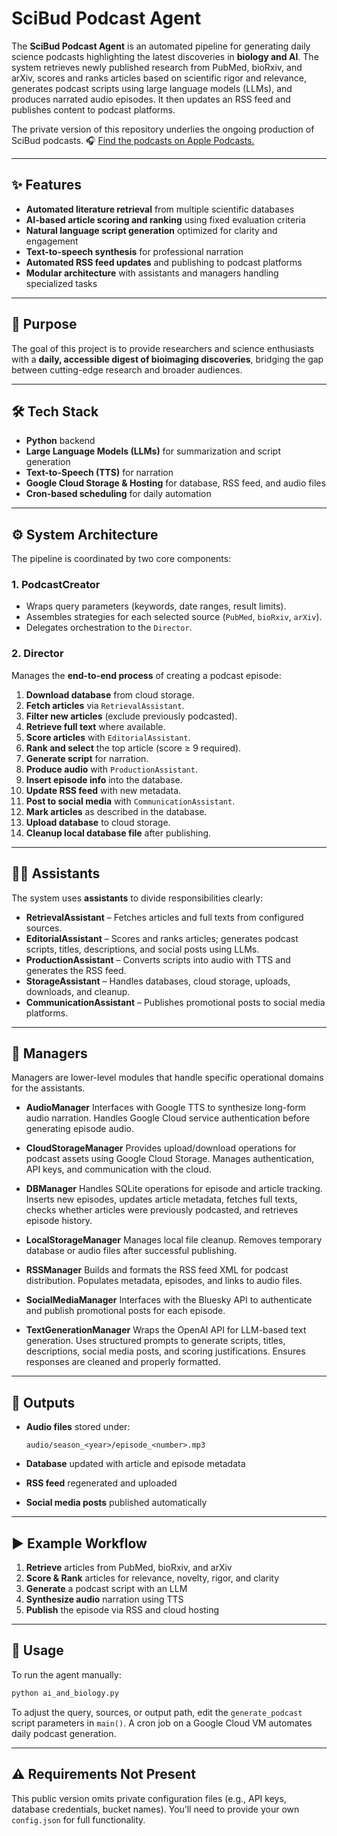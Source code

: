 # SciBud Podcast Agent

The **SciBud Podcast Agent** is an automated pipeline for generating daily science podcasts highlighting the latest discoveries in **biology and AI**. The system retrieves newly published research from PubMed, bioRxiv, and arXiv, scores and ranks articles based on scientific rigor and relevance, generates podcast scripts using large language models (LLMs), and produces narrated audio episodes. It then updates an RSS feed and publishes content to podcast platforms.

The private version of this repository underlies the ongoing production of SciBud podcasts.
🎧 [Find the podcasts on Apple Podcasts.](https://podcasts.apple.com/us/podcast/scibud-emerging-discoveries-from-bioimaging/id1740828391)

---

## ✨ Features

* **Automated literature retrieval** from multiple scientific databases
* **AI-based article scoring and ranking** using fixed evaluation criteria
* **Natural language script generation** optimized for clarity and engagement
* **Text-to-speech synthesis** for professional narration
* **Automated RSS feed updates** and publishing to podcast platforms
* **Modular architecture** with assistants and managers handling specialized tasks

---

## 🎯 Purpose

The goal of this project is to provide researchers and science enthusiasts with a **daily, accessible digest of bioimaging discoveries**, bridging the gap between cutting-edge research and broader audiences.

---

## 🛠 Tech Stack

* **Python** backend
* **Large Language Models (LLMs)** for summarization and script generation
* **Text-to-Speech (TTS)** for narration
* **Google Cloud Storage & Hosting** for database, RSS feed, and audio files
* **Cron-based scheduling** for daily automation

---

## ⚙️ System Architecture

The pipeline is coordinated by two core components:

### **1. PodcastCreator**

* Wraps query parameters (keywords, date ranges, result limits).
* Assembles strategies for each selected source (`PubMed`, `bioRxiv`, `arXiv`).
* Delegates orchestration to the `Director`.

### **2. Director**

Manages the **end-to-end process** of creating a podcast episode:

1. **Download database** from cloud storage.
2. **Fetch articles** via `RetrievalAssistant`.
3. **Filter new articles** (exclude previously podcasted).
4. **Retrieve full text** where available.
5. **Score articles** with `EditorialAssistant`.
6. **Rank and select** the top article (score ≥ 9 required).
7. **Generate script** for narration.
8. **Produce audio** with `ProductionAssistant`.
9. **Insert episode info** into the database.
10. **Update RSS feed** with new metadata.
11. **Post to social media** with `CommunicationAssistant`.
12. **Mark articles** as described in the database.
13. **Upload database** to cloud storage.
14. **Cleanup local database file** after publishing.

---

## 👩‍💻 Assistants

The system uses **assistants** to divide responsibilities clearly:

* **RetrievalAssistant** – Fetches articles and full texts from configured sources.
* **EditorialAssistant** – Scores and ranks articles; generates podcast scripts, titles, descriptions, and social posts using LLMs.
* **ProductionAssistant** – Converts scripts into audio with TTS and generates the RSS feed.
* **StorageAssistant** – Handles databases, cloud storage, uploads, downloads, and cleanup.
* **CommunicationAssistant** – Publishes promotional posts to social media platforms.

---

## 🧩 Managers

Managers are lower-level modules that handle specific operational domains for the assistants.

* **AudioManager**
  Interfaces with Google TTS to synthesize long-form audio narration. Handles Google Cloud service authentication before generating episode audio.

* **CloudStorageManager**
  Provides upload/download operations for podcast assets using Google Cloud Storage. Manages authentication, API keys, and communication with the cloud.

* **DBManager**
  Handles SQLite operations for episode and article tracking. Inserts new episodes, updates article metadata, fetches full texts, checks whether articles were previously podcasted, and retrieves episode history.

* **LocalStorageManager**
  Manages local file cleanup. Removes temporary database or audio files after successful publishing.

* **RSSManager**
  Builds and formats the RSS feed XML for podcast distribution. Populates metadata, episodes, and links to audio files.

* **SocialMediaManager**
  Interfaces with the Bluesky API to authenticate and publish promotional posts for each episode.

* **TextGenerationManager**
  Wraps the OpenAI API for LLM-based text generation. Uses structured prompts to generate scripts, titles, descriptions, social media posts, and scoring justifications. Ensures responses are cleaned and properly formatted.

---

## 📂 Outputs

* **Audio files** stored under:

  ```
  audio/season_<year>/episode_<number>.mp3
  ```
* **Database** updated with article and episode metadata
* **RSS feed** regenerated and uploaded
* **Social media posts** published automatically

---

## ▶️ Example Workflow

1. **Retrieve** articles from PubMed, bioRxiv, and arXiv
2. **Score & Rank** articles for relevance, novelty, rigor, and clarity
3. **Generate** a podcast script with an LLM
4. **Synthesize audio** narration using TTS
5. **Publish** the episode via RSS and cloud hosting

---

## 🚦 Usage

To run the agent manually:

```bash
python ai_and_biology.py
```

To adjust the query, sources, or output path, edit the `generate_podcast` script parameters in `main()`.
A cron job on a Google Cloud VM automates daily podcast generation.

---

## ⚠️ Requirements Not Present

This public version omits private configuration files (e.g., API keys, database credentials, bucket names).
You’ll need to provide your own `config.json` for full functionality.
